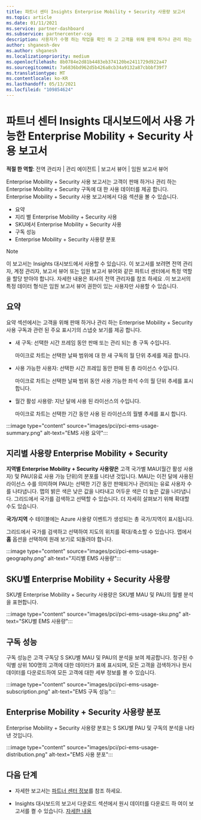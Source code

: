 ```yaml
---
title: 파트너 센터 Insights Enterprise Mobility + Security 사용량 보고서
ms.topic: article
ms.date: 01/11/2021
ms.service: partner-dashboard
ms.subservice: partnercenter-csp
description: 사용자가 수행 하는 작업을 확인 하 고 고객을 위해 판매 하거나 관리 하는 Enterprise Mobility + Security 구독의 사용과 관련 하 여 개선할 수 있는 위치를 확인 합니다.
author: shganesh-dev
ms.author: shganesh
ms.localizationpriority: medium
ms.openlocfilehash: 8b0784e2d81b4483eb374120be2411729d922a47
ms.sourcegitcommit: 7a6836bd962d5b426a8cb34a9132a87cbbbf39f7
ms.translationtype: MT
ms.contentlocale: ko-KR
ms.lasthandoff: 05/13/2021
ms.locfileid: "109854624"
---
```

# <a name="enterprise-mobility--security-usage-report-available-from-the-partner-center-insights-dashboard"></a>파트너 센터 Insights 대시보드에서 사용 가능한 Enterprise Mobility + Security 사용 보고서

**적절 한 역할**: 전역 관리자 | 관리 에이전트 | 보고서 뷰어 | 임원 보고서 뷰어

Enterprise Mobility + Security 사용 보고서는 고객이 판매 하거나 관리 하는 Enterprise Mobility + Security 구독에 대 한 사용 데이터를 제공 합니다. Enterprise Mobility + Security 사용 보고서에서 다음 섹션을 볼 수 있습니다.

- 요약
- 지리 별 Enterprise Mobility + Security 사용
- SKU에서 Enterprise Mobility + Security 사용
- 구독 성능
- Enterprise Mobility + Security 사용량 분포

 > [!NOTE]
 > 이 보고서는 Insights 대시보드에서 사용할 수 있습니다. 이 보고서를 보려면 전역 관리자, 계정 관리자, 보고서 뷰어 또는 임원 보고서 뷰어와 같은 파트너 센터에서 특정 역할을 할당 받아야 합니다. 자세한 내용은 회사의 전역 관리자를 참조 하세요 .이 보고서의 특정 데이터 형식은 임원 보고서 뷰어 권한이 있는 사용자만 사용할 수 있습니다.

## <a name="summary"></a>요약

요약 섹션에서는 고객을 위해 판매 하거나 관리 하는 Enterprise Mobility + Security 사용 구독과 관련 된 주요 표시기의 스냅숏 보기를 제공 합니다. 

- 새 구독: 선택한 시간 프레임 동안 판매 또는 관리 되는 총 구독 수입니다.

   마이크로 차트는 선택한 날짜 범위에 대 한 새 구독의 월 단위 추세를 제공 합니다.

- 사용 가능한 사용자: 선택한 시간 프레임 동안 판매 된 총 라이선스 수입니다.

   마이크로 차트는 선택한 날짜 범위 동안 사용 가능한 좌석 수의 월 단위 추세를 표시 합니다.

- 월간 활성 사용량: 지난 달에 사용 된 라이선스의 수입니다.

   마이크로 차트는 선택한 기간 동안 사용 된 라이선스의 월별 추세를 표시 합니다.

:::image type="content" source="images/pci/pci-ems-usage-summary.png" alt-text="EMS 사용 요약":::

## <a name="enterprise-mobility--security-usage-by-geography"></a>지리별 사용량 Enterprise Mobility + Security

**지역별 Enterprise Mobility + Security 사용량은** 고객 국가별 MAU(월간 활성 사용자) 및 PAU(유료 사용 가능 단위)의 분포를 나타낸 것입니다. MAU는 이전 달에 사용된 라이선스 수를 의미하며 PAU는 선택한 기간 동안 판매되거나 관리되는 유료 사용자 수를 나타냅니다. 맵의 밝은 색은 낮은 값을 나타내고 어두운 색은 더 높은 값을 나타냅니다. 그리드에서 국가를 검색하고 선택할 수 있습니다. 더 자세히 살펴보기 위해 확대할 수도 있습니다.

**국가/지역** 수 테이블에는 Azure 사용량 이벤트가 생성되는 총 국가/지역이 표시됩니다.

그리드에서 국가를 검색하고 선택하여 지도의 위치를 확대/축소할 수 있습니다. 맵에서 **홈** 옵션을 선택하여 원래 보기로 되돌려야 합니다.

:::image type="content" source="images/pci/pci-ems-usage-geography.png" alt-text="지리별 EMS 사용량":::

## <a name="enterprise-mobility--security-usage-by-sku"></a>SKU별 Enterprise Mobility + Security 사용량

SKU별 Enterprise Mobility + Security 사용량은 SKU별 MAU 및 PAU의 월별 분석을 표현합니다.

:::image type="content" source="images/pci/pci-ems-usage-sku.png" alt-text="SKU별 EMS 사용량":::

## <a name="subscriptions-performance"></a>구독 성능

구독 성능은 고객 구독당 S SKU별 MAU 및 PAU의 분석을 보여 제공합니다. 청구된 수익별 상위 100명의 고객에 대한 데이터가 표에 표시되며, 모든 고객을 검색하거나 원시 데이터를 다운로드하여 모든 고객에 대한 세부 정보를 볼 수 있습니다.

:::image type="content" source="images/pci/pci-ems-usage-subscription.png" alt-text="EMS 구독 성능":::

## <a name="enterprise-mobility--security-usage-distribution"></a>Enterprise Mobility + Security 사용량 분포

Enterprise Mobility + Security 사용량 분포는 S SKU별 PAU 및 구독의 분석을 나타낸 것입니다.

:::image type="content" source="images/pci/pci-ems-usage-distribution.png" alt-text="EMS 사용 분포":::

## <a name="next-steps"></a>다음 단계

- 자세한 보고서는 [파트너 센터 정보](partner-center-insights.md)를 참조 하세요.

- Insights 대시보드의 보고서 다운로드 섹션에서 원시 데이터를 다운로드 하 여이 보고서를 켤 수 있습니다. [자세한 내용](pci-download-reports.md) 
